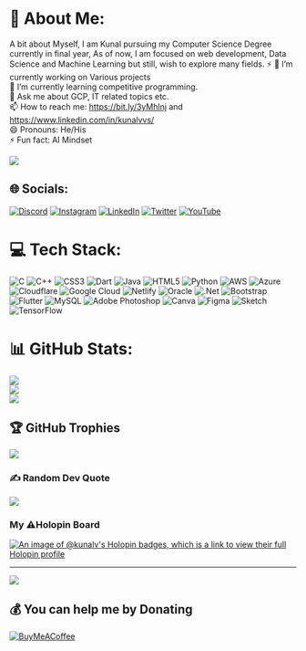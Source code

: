 # 💫 About Me:
A bit about Myself, I am Kunal pursuing my Computer Science Degree currently in final year, As of now, I am focused on web development, Data Science and Machine Learning but still, wish to explore many fields. ⚡
🔭 I’m currently working on Various projects<br>🌱 I’m currently learning competitive programming.<br>💬 Ask me about GCP, IT related topics etc.<br>📫 How to reach me: https://bit.ly/3yMhlnj and https://www.linkedin.com/in/kunalvvs/<br>😄 Pronouns: He/His<br>⚡ Fun fact:  AI Mindset 

![](https://komarev.com/ghpvc/?username=kunalvvs&color=green)

## 🌐 Socials:
[![Discord](https://img.shields.io/badge/Discord-%237289DA.svg?logo=discord&logoColor=white)](https://discordapp.com/users/897883335014113342) [![Instagram](https://img.shields.io/badge/Instagram-%23E4405F.svg?logo=Instagram&logoColor=white)](https://www.instagram.com/kunal_vvs/) [![LinkedIn](https://img.shields.io/badge/LinkedIn-%230077B5.svg?logo=linkedin&logoColor=white)](https://www.linkedin.com/in/kunalvvs/) [![Twitter](https://img.shields.io/badge/Twitter-%231DA1F2.svg?logo=Twitter&logoColor=white)](https://twitter.com/kunalvvs) [![YouTube](https://img.shields.io/badge/YouTube-%23FF0000.svg?logo=YouTube&logoColor=white)](https://youtube.com//@innovativedeveloper) 

# 💻 Tech Stack:
![C](https://img.shields.io/badge/c-%2300599C.svg?style=plastic&logo=c&logoColor=white) ![C++](https://img.shields.io/badge/c++-%2300599C.svg?style=plastic&logo=c%2B%2B&logoColor=white) ![CSS3](https://img.shields.io/badge/css3-%231572B6.svg?style=plastic&logo=css3&logoColor=white) ![Dart](https://img.shields.io/badge/dart-%230175C2.svg?style=plastic&logo=dart&logoColor=white) ![Java](https://img.shields.io/badge/java-%23ED8B00.svg?style=plastic&logo=java&logoColor=white) ![HTML5](https://img.shields.io/badge/html5-%23E34F26.svg?style=plastic&logo=html5&logoColor=white) ![Python](https://img.shields.io/badge/python-3670A0?style=plastic&logo=python&logoColor=ffdd54) ![AWS](https://img.shields.io/badge/AWS-%23FF9900.svg?style=plastic&logo=amazon-aws&logoColor=white) ![Azure](https://img.shields.io/badge/azure-%230072C6.svg?style=plastic&logo=azure-devops&logoColor=white) ![Cloudflare](https://img.shields.io/badge/Cloudflare-F38020?style=plastic&logo=Cloudflare&logoColor=white) ![Google Cloud](https://img.shields.io/badge/Google%20Cloud-%234285F4.svg?style=plastic&logo=google-cloud&logoColor=white) ![Netlify](https://img.shields.io/badge/netlify-%23000000.svg?style=plastic&logo=netlify&logoColor=#00C7B7) ![Oracle](https://img.shields.io/badge/Oracle-F80000?style=plastic&logo=oracle&logoColor=white) ![.Net](https://img.shields.io/badge/.NET-5C2D91?style=plastic&logo=.net&logoColor=white) ![Bootstrap](https://img.shields.io/badge/bootstrap-%23563D7C.svg?style=plastic&logo=bootstrap&logoColor=white) ![Flutter](https://img.shields.io/badge/Flutter-%2302569B.svg?style=plastic&logo=Flutter&logoColor=white) ![MySQL](https://img.shields.io/badge/mysql-%2300f.svg?style=plastic&logo=mysql&logoColor=white) ![Adobe Photoshop](https://img.shields.io/badge/adobephotoshop-%2331A8FF.svg?style=plastic&logo=adobephotoshop&logoColor=white) ![Canva](https://img.shields.io/badge/Canva-%2300C4CC.svg?style=plastic&logo=Canva&logoColor=white) 	![Figma](https://img.shields.io/badge/figma-%23F24E1E.svg?style=plastic&logo=figma&logoColor=white) ![Sketch](https://img.shields.io/badge/Sketch-FFB387?style=plastic&logo=sketch&logoColor=black) ![TensorFlow](https://img.shields.io/badge/TensorFlow-%23FF6F00.svg?style=plastic&logo=TensorFlow&logoColor=white)
# 📊 GitHub Stats:
![](https://github-readme-stats.vercel.app/api?username=kunalvvs&theme=radical&hide_border=false&include_all_commits=true&count_private=true)<br/>
![](https://github-readme-streak-stats.herokuapp.com/?user=kunalvvs&theme=radical&hide_border=false)<br/>
![](https://github-readme-stats.vercel.app/api/top-langs/?username=kunalvvs&theme=radical&hide_border=false&include_all_commits=true&count_private=true&layout=compact)



## 🏆 GitHub Trophies
![](https://github-profile-trophy.vercel.app/?username=kunalvvs&theme=juicyfresh&no-frame=false&no-bg=true&margin-w=4)

### ✍️ Random Dev Quote
![](https://quotes-github-readme.vercel.app/api?type=vetical&theme=gruvbox)

###  My ⚠️Holopin Board

[![An image of @kunalv's Holopin badges, which is a link to view their full Holopin profile](https://holopin.me/kunalv)](https://holopin.io/@kunalv)

---
[![](https://visitcount.itsvg.in/api?id=kunalvvs&icon=0&color=0)](https://visitcount.itsvg.in)

  ## 💰 You can help me by Donating
  [![BuyMeACoffee](https://img.shields.io/badge/Buy%20Me%20a%20Coffee-ffdd00?style=for-the-badge&logo=buy-me-a-coffee&logoColor=black)](https://www.buymeacoffee.com/kunalvvsJ) 






